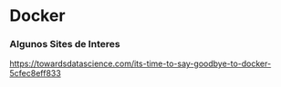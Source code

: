 # Docker

### Algunos Sites de Interes

https://towardsdatascience.com/its-time-to-say-goodbye-to-docker-5cfec8eff833
